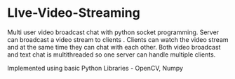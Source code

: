 # LIve-Video-Streaming

Multi user video broadcast chat with python socket programming. Server can broadcast a video stream to clients . Clients can watch the video stream
and at the same time they can chat with each other. Both video broadcast and text chat is multithreaded so one server can handle multiple clients.

Implemented using basic Python Libraries - OpenCV, Numpy

